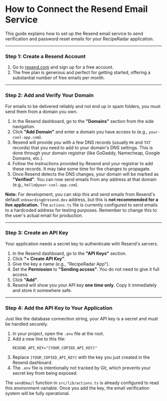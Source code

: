 
# How to Connect the Resend Email Service

This guide explains how to set up the Resend email service to send verification and password reset emails for your RecipeRadar application.

---

### Step 1: Create a Resend Account

1.  Go to [resend.com](https://resend.com) and sign up for a free account.
2.  The free plan is generous and perfect for getting started, offering a substantial number of free emails per month.

---

### Step 2: Add and Verify Your Domain

For emails to be delivered reliably and not end up in spam folders, you must send them from a domain you own.

1.  In the Resend dashboard, go to the **"Domains"** section from the side navigation.
2.  Click **"Add Domain"** and enter a domain you have access to (e.g., `your-cool-app.com`).
3.  Resend will provide you with a few DNS records (usually `MX` and `TXT` records) that you need to add to your domain's DNS settings. This is done through your domain registrar (like GoDaddy, Namecheap, Google Domains, etc.).
4.  Follow the instructions provided by Resend and your registrar to add these records. It may take some time for the changes to propagate.
5.  Once Resend detects the DNS changes, your domain will be marked as **"Verified"**. You can now send emails from any address at that domain (e.g., `hello@your-cool-app.com`).

**Note:** For development, you can skip this and send emails from Resend's default `onboarding@resend.dev` address, but this is **not recommended for a live application.** The `actions.ts` file is currently configured to send emails to a hardcoded address for testing purposes. Remember to change this to the user's actual email for production.

---

### Step 3: Create an API Key

Your application needs a secret key to authenticate with Resend's servers.

1.  In the Resend dashboard, go to the **"API Keys"** section.
2.  Click **"+ Create API Key"**.
3.  Give the key a name (e.g., "RecipeRadar App").
4.  Set the **Permission** to **"Sending access"**. You do not need to give it full access.
5.  Click **"Add"**.
6.  Resend will show you your API key **one time only**. Copy it immediately and store it somewhere safe.

---

### Step 4: Add the API Key to Your Application

Just like the database connection string, your API key is a secret and must be handled securely.

1.  In your project, open the `.env` file at the root.
2.  Add a new line to this file:
    ```
    RESEND_API_KEY="[YOUR_COPIED_API_KEY]"
    ```
3.  Replace `[YOUR_COPIED_API_KEY]` with the key you just created in the Resend dashboard.
4.  The `.env` file is intentionally not tracked by Git, which prevents your secret key from being exposed.

The `sendEmail` function in `src/lib/actions.ts` is already configured to read this environment variable. Once you add the key, the email verification system will be fully operational.
